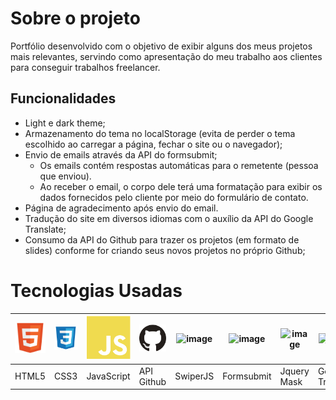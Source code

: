 # Sobre o projeto

Portfólio desenvolvido com o objetivo de exibir alguns dos meus projetos mais relevantes, servindo como apresentação do meu trabalho aos clientes para conseguir trabalhos freelancer.

## Funcionalidades
- Light e dark theme;
- Armazenamento do tema no localStorage (evita de perder o tema escolhido ao carregar a página, fechar o site ou o navegador);
- Envio de emails através da API do formsubmit;
    - Os emails contém respostas automáticas para o remetente (pessoa que enviou).
    - Ao receber o email, o corpo dele terá uma formatação para exibir os dados fornecidos pelo cliente por meio do formulário de contato.
- Página de agradecimento após envio do email.
- Tradução do site em diversos idiomas com o auxílio da API do Google Translate;
- Consumo da API do Github para trazer os projetos (em formato de slides) conforme for criando seus novos projetos no próprio Github;

# Tecnologias Usadas

| ![image](https://raw.githubusercontent.com/devicons/devicon/master/icons/html5/html5-original.svg) | ![image](https://raw.githubusercontent.com/devicons/devicon/master/icons/css3/css3-original.svg) | ![image](https://raw.githubusercontent.com/devicons/devicon/master/icons/javascript/javascript-plain.svg) | ![image](https://raw.githubusercontent.com/github/explore/89bdd9644f44d1b12180fd512b95574fe4c54617/topics/github-api/github-api.png) | ![image](https://swiperjs.com/images/share-banner-3.png) | ![image](https://formsubmit.co/image/logo.png) | ![image](https://www.mundojs.com.br/wp-content/uploads/2020/06/JQUERYMASK.png) | ![image](https://upload.wikimedia.org/wikipedia/commons/thumb/d/d7/Google_Translate_logo.svg/250px-Google_Translate_logo.svg.png)
|------|-------|-------------|----------|---------|-------------|------|------|
| HTML5 | CSS3 | JavaScript  | API Github | SwiperJS | Formsubmit | Jquery Mask | Google Translate |